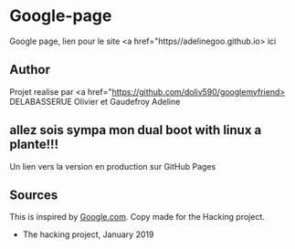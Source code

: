 # Google-page
Google page, lien pour le site <a href="https//adelinegoo.github.io> ici</a>

## Author
Projet realise par <a href="https://github.com/doliv590/googlemyfriend> DELABASSERUE Olivier </a> et Gaudefroy Adeline

## allez sois sympa mon dual boot with linux a plante!!!

Un lien vers la version en production sur GitHub Pages
## Sources
This is inspired by <a href="https://www.google.com/">Google.com</a>. Copy made for the Hacking project.


- The hacking project, January 2019 
